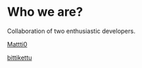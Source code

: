 # Who we are?
Collaboration of two enthusiastic developers.

[Mattti0](https://github.com/Mattti0)

[bittikettu](https://github.com/bittikettu)
